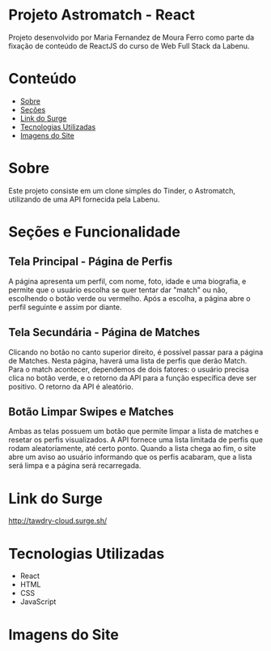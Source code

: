 # Projeto Astromatch - React

Projeto desenvolvido por Maria Fernandez de Moura Ferro como parte da fixação de conteúdo de ReactJS do curso de Web Full Stack da Labenu.

# Conteúdo

<ul>
  <li> <a href="https://github.com/future4code/barros-Maria-Ferro/tree/master/modulo3/atromatch#sobre"> Sobre </a> </li>
  <li> <a href="https://github.com/future4code/barros-Maria-Ferro/tree/master/modulo3/atromatch#se%C3%A7%C3%B5es-e-funcionalidades"> Seções </a> </li>
  <li> <a href="https://github.com/future4code/barros-Maria-Ferro/tree/master/modulo3/atromatch#link-do-surge"> Link do Surge </a> </li>
  <li> <a href="https://github.com/future4code/barros-Maria-Ferro/tree/master/modulo3/atromatch#tecnologias-utilizadas"> Tecnologias Utilizadas </a> </li>
  <li> <a href="https://github.com/future4code/barros-Maria-Ferro/tree/master/modulo3/atromatch#imagens-do-site"> Imagens do Site </a> </li>
</ul>

# Sobre

Este projeto consiste em um clone simples do Tinder, o Astromatch, utilizando de uma API fornecida pela Labenu.

# Seções e Funcionalidade

## Tela Principal - Página de Perfis

A página apresenta um perfil, com nome, foto, idade e uma biografia, e permite que o usuário escolha se quer tentar dar "match" ou não, escolhendo o botão verde ou vermelho. Após a escolha, a página abre o perfil seguinte e assim por diante. 

## Tela Secundária - Página de Matches

Clicando no botão no canto superior direito, é possível passar para a página de Matches. Nesta página, haverá uma lista de perfis que derão Match. Para o match acontecer, dependemos de dois fatores: o usuário precisa clica no botão verde, e o retorno da API para a função específica deve ser positivo. O retorno da API é aleatório.

## Botão Limpar Swipes e Matches

Ambas as telas possuem um botão que permite limpar a lista de matches e resetar os perfis visualizados. A API fornece uma lista limitada de perfis que rodam aleatoriamente, até certo ponto. Quando a lista chega ao fim, o site abre um aviso ao usuário informando que os perfis acabaram, que a lista será limpa e a página será recarregada.

# Link do Surge

http://tawdry-cloud.surge.sh/

# Tecnologias Utilizadas

<ul>
    <li> React </li>
    <li> HTML </li>
    <li> CSS </li>
    <li> JavaScript </li>
</ul>

# Imagens do Site